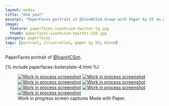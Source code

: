 ```yaml
---
layout: media
title: "One year"
excerpt: "PaperFaces portrait of @IvanHCSim drawn with Paper by 53 on an iPad."
image: 
  feature: paperfaces-ivanhcsim-twitter-lg.jpg
  thumb: paperfaces-ivanhcsim-twitter-150.jpg
category: paperfaces
tags: [portrait, illustration, paper by 53, blend]
---
```


PaperFaces portrait of [@IvanHCSim](http://twitter.com/IvanHCSim).

{% include paperfaces-boilerplate-4.html %}

<figure class="third">
	<a href="{{ site.url }}/images/paperfaces-ivanhcsim-process-1-lg.jpg"><img src="{{ site.url }}/images/paperfaces-ivanhcsim-process-1-600.jpg" alt="Work in process screenshot"></a>
	<a href="{{ site.url }}/images/paperfaces-ivanhcsim-process-2-lg.jpg"><img src="{{ site.url }}/images/paperfaces-ivanhcsim-process-2-600.jpg" alt="Work in process screenshot"></a>
	<a href="{{ site.url }}/images/paperfaces-ivanhcsim-process-3-lg.jpg"><img src="{{ site.url }}/images/paperfaces-ivanhcsim-process-3-600.jpg" alt="Work in process screenshot"></a>
	<a href="{{ site.url }}/images/paperfaces-ivanhcsim-process-4-lg.jpg"><img src="{{ site.url }}/images/paperfaces-ivanhcsim-process-4-600.jpg" alt="Work in process screenshot"></a>
	<a href="{{ site.url }}/images/paperfaces-ivanhcsim-process-5-lg.jpg"><img src="{{ site.url }}/images/paperfaces-ivanhcsim-process-5-600.jpg" alt="Work in process screenshot"></a>
	<a href="{{ site.url }}/images/paperfaces-ivanhcsim-process-6-lg.jpg"><img src="{{ site.url }}/images/paperfaces-ivanhcsim-process-6-600.jpg" alt="Work in process screenshot"></a>
	<a href="{{ site.url }}/images/paperfaces-ivanhcsim-process-7-lg.jpg"><img src="{{ site.url }}/images/paperfaces-ivanhcsim-process-7-600.jpg" alt="Work in process screenshot"></a>
	<figcaption>Work in progress screen captures Made with Paper.</figcaption>
</figure>